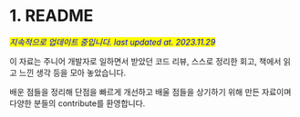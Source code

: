 # 1. README

_<mark style="color:blue;">지속적으로 업데이트 중입니다. last updated at. 2023.11.29</mark>_

&#x20;이 자료는 주니어 개발자로 일하면서 받았던 코드 리뷰, 스스로 정리한 회고, 책에서 읽고 느낀 생각 등을 모아 놓았습니다.&#x20;

&#x20;배운 점들을 정리해 단점을 빠르게 개선하고 배울 점들을 상기하기 위해 만든 자료이며 다양한 분들의 contribute를 환영합니다.

